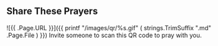 ## Share These Prayers

![{{ .Page.URL }}]({{ printf "/images/qr/%s.gif" ( strings.TrimSuffix ".md" .Page.File ) }})
Invite someone to scan this QR code to pray with you.
